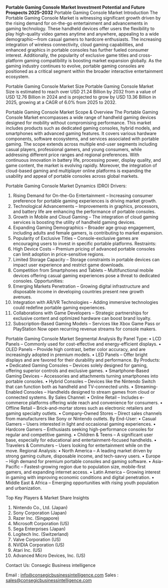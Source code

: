  **Portable Gaming Console Market Investment Potential and Future Prospects 2025–2032**
 Portable Gaming Console Market 
Introduction
The Portable Gaming Console Market is witnessing significant growth driven by the rising demand for on-the-go entertainment and advancements in gaming technology. These handheld devices offer users the flexibility to play high-quality video games anytime and anywhere, appealing to a wide demographic—from casual gamers to hardcore enthusiasts. The increasing integration of wireless connectivity, cloud gaming capabilities, and enhanced graphics in portable consoles has further fueled consumer interest. Additionally, the popularity of exclusive game titles and cross-platform gaming compatibility is boosting market expansion globally. As the gaming industry continues to evolve, portable gaming consoles are positioned as a critical segment within the broader interactive entertainment ecosystem.

Portable Gaming Console Market Size
Portable Gaming Console Market Size is estimated to reach over USD 21.24 Billion by 2032 from a value of USD 12.76 Billion in 2024 and is projected to grow by USD 13.36 Billion in 2025, growing at a CAGR of 6.0% from 2025 to 2032.

Portable Gaming Console Market Scope & Overview
The Portable Gaming Console Market encompasses a wide range of handheld gaming devices designed for mobility without compromising performance. This market includes products such as dedicated gaming consoles, hybrid models, and smartphones with advanced gaming features. It covers various hardware components, software ecosystems, and services associated with portable gaming. The scope extends across multiple end-user segments including casual players, professional gamers, and young consumers, while addressing different price ranges and regional preferences. With continuous innovation in battery life, processing power, display quality, and game content, the market is evolving rapidly. Moreover, the integration of cloud-based gaming and multiplayer online platforms is expanding the usability and appeal of portable consoles across global markets.

Portable Gaming Console Market Dynamics (DRO)
Drivers:
1.	Rising Demand for On-the-Go Entertainment – Increasing consumer preference for portable gaming experiences is driving market growth.
2.	Technological Advancements – Improvements in graphics, processors, and battery life are enhancing the performance of portable consoles.
3.	Growth in Mobile and Cloud Gaming – The integration of cloud gaming services is boosting the utility of handheld gaming devices.
4.	Expanding Gaming Demographics – Broader age group engagement, including adults and female gamers, is contributing to market expansion.
5.	Popularity of Exclusive Titles – Console-exclusive games are encouraging users to invest in specific portable platforms.
Restraints:
1.	High Device Costs – Premium pricing of advanced portable consoles can limit adoption in price-sensitive regions.
2.	Limited Storage Capacity – Storage constraints in portable devices can impact user experience and restrict game downloads.
3.	Competition from Smartphones and Tablets – Multifunctional mobile devices offering casual gaming experiences pose a threat to dedicated consoles.
Opportunities:
1.	Emerging Markets Penetration – Growing digital infrastructure and disposable income in developing countries present new growth avenues.
2.	Integration with AR/VR Technologies – Adding immersive technologies could redefine portable gaming experiences.
3.	Collaborations with Game Developers – Strategic partnerships for exclusive content and optimized hardware can boost brand loyalty.
4.	Subscription-Based Gaming Models – Services like Xbox Game Pass or PlayStation Now open recurring revenue streams for console makers.

Portable Gaming Console Market Segmental Analysis
By Panel Type:
•	LCD Panels – Commonly used for cost-effective and energy-efficient displays.
•	OLED Panels – Provide high contrast, better color accuracy, and are increasingly adopted in premium models.
•	LED Panels – Offer bright displays and are favored for their durability and performance.
By Products:
•	Dedicated Gaming Consoles – Devices solely designed for gaming, offering superior controls and exclusive games.
•	Smartphone-Based Gaming Devices – Accessories and attachments turning smartphones into portable consoles.
•	Hybrid Consoles – Devices like the Nintendo Switch that can function both as handheld and TV-connected units.
•	Streaming-Enabled Consoles – Handhelds designed to stream games from cloud or connected systems.
By Sales Channel:
•	Online Retail – Includes e-commerce platforms offering wide reach and convenience for consumers.
•	Offline Retail – Brick-and-mortar stores such as electronic retailers and gaming specialty outlets.
•	Company-Owned Stores – Direct sales channels from manufacturers like Sony or Nintendo outlets.
By End-User:
•	Casual Gamers – Users interested in light and occasional gaming experiences.
•	Hardcore Gamers – Enthusiasts seeking high-performance consoles for regular and competitive gaming.
•	Children & Teens – A significant user base, especially for educational and entertainment-focused handhelds.
•	Travelers & Commuters – Users looking for entertainment while on the move.
Regional Analysis:
•	North America – A leading market driven by strong gaming culture, disposable income, and tech-savvy users.
•	Europe – High demand for premium portable consoles and gaming software.
•	Asia-Pacific – Fastest-growing region due to population size, mobile-first gamers, and expanding internet access.
•	Latin America – Growing interest in gaming with improving economic conditions and digital penetration.
•	Middle East & Africa – Emerging opportunities with rising youth population and urbanization.

Top Key Players & Market Share Insights
1.	Nintendo Co., Ltd. (Japan)
2.	Sony Corporation (Japan)
3.	Razer Inc. (Singapore)
4.	Microsoft Corporation (US)
5.	Sega Enterprises (Japan)
6.	Logitech Inc. (Switzerland)
7.	Valve Corporation (US)
8.	NVIDIA Corporation (US)
9.	Atari Inc. (US)
10.	Advanced Micro Devices, Inc. (US)

Contact Us:
Consegic Business intelligence 

Email :   info@consegicbusinessintelligence.com
           Sales :  sales@consegicbusinessintelligence.com

